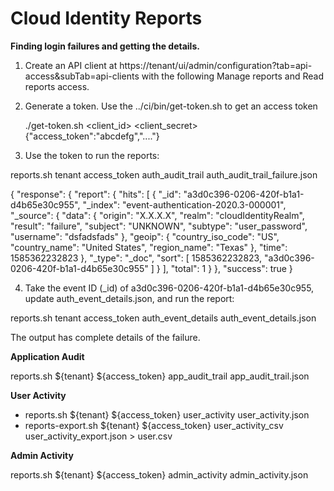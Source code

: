 # Cloud Identity Reports

**Finding login failures and getting the details.**

1) Create an API client at https://tenant/ui/admin/configuration?tab=api-access&subTab=api-clients with the following Manage reports
   and Read reports access.
   
2) Generate a token.  Use the ../ci/bin/get-token.sh to get an access token

   ./get-token.sh <tenant> <client_id> <client_secret>
   {"access_token":"abcdefg","...."}
   
3) Use the token to run the reports:

reports.sh tenant access_token auth_audit_trail auth_audit_trail_failure.json

{
    "response": {
        "report": {
            "hits": [
                {
                    "_id": "a3d0c396-0206-420f-b1a1-d4b65e30c955",
                    "_index": "event-authentication-2020.3-000001",
                    "_source": {
                        "data": {
                            "origin": "X.X.X.X",
                            "realm": "cloudIdentityRealm",
                            "result": "failure",
                            "subject": "UNKNOWN",
                            "subtype": "user_password",
                            "username": "dsfadsfads"
                        },
                        "geoip": {
                            "country_iso_code": "US",
                            "country_name": "United States",
                            "region_name": "Texas"
                        },
                        "time": 1585362232823
                    },
                    "_type": "_doc",
                    "sort": [
                        1585362232823,
                        "a3d0c396-0206-420f-b1a1-d4b65e30c955"
                    ]
                }
            ],
            "total": 1
        }
    },
    "success": true
}

4) Take the event ID (_id) of a3d0c396-0206-420f-b1a1-d4b65e30c955, update auth_event_details.json, and run the report:

reports.sh tenant access_token auth_event_details auth_event_details.json

The output has complete details of the failure.

**Application Audit**

reports.sh ${tenant} ${access_token} app_audit_trail app_audit_trail.json

**User Activity**

* reports.sh ${tenant} ${access_token} user_activity user_activity.json
* reports-export.sh ${tenant} ${access_token} user_activity_csv user_activity_export.json  > user.csv

**Admin Activity**

reports.sh ${tenant} ${access_token} admin_activity admin_activity.json
